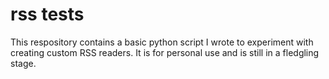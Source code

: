 # rss tests

This respository contains a basic python script I wrote to experiment with
creating custom RSS readers. It is for personal use and is still in a
fledgling stage.
